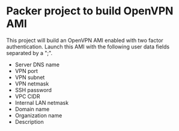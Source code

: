 # Packer project to build OpenVPN AMI

This project will build an OpenVPN AMI enabled with two factor authentication. Launch this AMI with the following user data fields separated by a ";".

* Server DNS name
* VPN port
* VPN subnet
* VPN netmask
* SSH password
* VPC CIDR
* Internal LAN netmask
* Domain name
* Organization name
* Description
